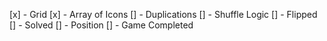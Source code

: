 [x] - Grid
[x] - Array of Icons
[] - Duplications
[] - Shuffle Logic
[] - Flipped
[] - Solved
[] - Position
[] - Game Completed